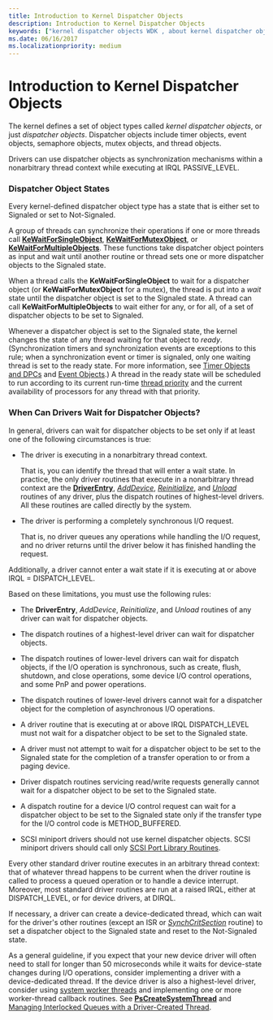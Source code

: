 ```yaml
---
title: Introduction to Kernel Dispatcher Objects
description: Introduction to Kernel Dispatcher Objects
keywords: ["kernel dispatcher objects WDK , about kernel dispatcher objects", "dispatcher objects WDK kernel , about kernel dispatcher objects", "wait states WDK kernel", "Signaled state WDK kernel", "Not-Signaled state WDK kernel"]
ms.date: 06/16/2017
ms.localizationpriority: medium
---
```


# Introduction to Kernel Dispatcher Objects





The kernel defines a set of object types called *kernel dispatcher objects*, or just *dispatcher objects*. Dispatcher objects include timer objects, event objects, semaphore objects, mutex objects, and thread objects.

Drivers can use dispatcher objects as synchronization mechanisms within a nonarbitrary thread context while executing at IRQL PASSIVE\_LEVEL.

### Dispatcher Object States

Every kernel-defined dispatcher object type has a state that is either set to Signaled or set to Not-Signaled.

A group of threads can synchronize their operations if one or more threads call [**KeWaitForSingleObject**](/windows-hardware/drivers/ddi/wdm/nf-wdm-kewaitforsingleobject), [**KeWaitForMutexObject**](https://msdn.microsoft.com/library/windows/hardware/ff553344), or [**KeWaitForMultipleObjects**](/windows-hardware/drivers/ddi/wdm/nf-wdm-kewaitformultipleobjects). These functions take dispatcher object pointers as input and wait until another routine or thread sets one or more dispatcher objects to the Signaled state.

When a thread calls the **KeWaitForSingleObject** to wait for a dispatcher object (or **KeWaitForMutexObject** for a mutex), the thread is put into a *wait* state until the dispatcher object is set to the Signaled state. A thread can call **KeWaitForMultipleObjects** to wait either for any, or for all, of a set of dispatcher objects to be set to Signaled.

Whenever a dispatcher object is set to the Signaled state, the kernel changes the state of any thread waiting for that object to *ready*. (Synchronization timers and synchronization events are exceptions to this rule; when a synchronization event or timer is signaled, only one waiting thread is set to the ready state. For more information, see [Timer Objects and DPCs](timer-objects-and-dpcs.md) and [Event Objects](event-objects.md).) A thread in the ready state will be scheduled to run according to its current run-time [thread priority](thread-priorities.md) and the current availability of processors for any thread with that priority.

### When Can Drivers Wait for Dispatcher Objects?

In general, drivers can wait for dispatcher objects to be set only if at least one of the following circumstances is true:

-   The driver is executing in a nonarbitrary thread context.

    That is, you can identify the thread that will enter a wait state. In practice, the only driver routines that execute in a nonarbitrary thread context are the [**DriverEntry**](/windows-hardware/drivers/ddi/wdm/nc-wdm-driver_initialize), [*AddDevice*](/windows-hardware/drivers/ddi/wdm/nc-wdm-driver_add_device), [*Reinitialize*](/windows-hardware/drivers/ddi/ntddk/nc-ntddk-driver_reinitialize), and [*Unload*](/windows-hardware/drivers/ddi/wdm/nc-wdm-driver_unload) routines of any driver, plus the dispatch routines of highest-level drivers. All these routines are called directly by the system.

-   The driver is performing a completely synchronous I/O request.

    That is, no driver queues any operations while handling the I/O request, and no driver returns until the driver below it has finished handling the request.

Additionally, a driver cannot enter a wait state if it is executing at or above IRQL = DISPATCH\_LEVEL.

Based on these limitations, you must use the following rules:

-   The **DriverEntry**, *AddDevice*, *Reinitialize*, and *Unload* routines of any driver can wait for dispatcher objects.

-   The dispatch routines of a highest-level driver can wait for dispatcher objects.

-   The dispatch routines of lower-level drivers can wait for dispatch objects, if the I/O operation is synchronous, such as create, flush, shutdown, and close operations, some device I/O control operations, and some PnP and power operations.

-   The dispatch routines of lower-level drivers cannot wait for a dispatcher object for the completion of asynchronous I/O operations.

-   A driver routine that is executing at or above IRQL DISPATCH\_LEVEL must not wait for a dispatcher object to be set to the Signaled state.

-   A driver must not attempt to wait for a dispatcher object to be set to the Signaled state for the completion of a transfer operation to or from a paging device.

-   Driver dispatch routines servicing read/write requests generally cannot wait for a dispatcher object to be set to the Signaled state.

-   A dispatch routine for a device I/O control request can wait for a dispatcher object to be set to the Signaled state only if the transfer type for the I/O control code is METHOD\_BUFFERED.

-   SCSI miniport drivers should not use kernel dispatcher objects. SCSI miniport drivers should call only [SCSI Port Library Routines](/windows-hardware/drivers/ddi/index).

Every other standard driver routine executes in an arbitrary thread context: that of whatever thread happens to be current when the driver routine is called to process a queued operation or to handle a device interrupt. Moreover, most standard driver routines are run at a raised IRQL, either at DISPATCH\_LEVEL, or for device drivers, at DIRQL.

If necessary, a driver can create a device-dedicated thread, which can wait for the driver's other routines (except an ISR or [*SynchCritSection*](/windows-hardware/drivers/ddi/wdm/nc-wdm-ksynchronize_routine) routine) to set a dispatcher object to the Signaled state and reset to the Not-Signaled state.

As a general guideline, if you expect that your new device driver will often need to stall for longer than 50 microseconds while it waits for device-state changes during I/O operations, consider implementing a driver with a device-dedicated thread. If the device driver is also a highest-level driver, consider using [system worker threads](system-worker-threads.md) and implementing one or more worker-thread callback routines. See [**PsCreateSystemThread**](/windows-hardware/drivers/ddi/wdm/nf-wdm-pscreatesystemthread) and [Managing Interlocked Queues with a Driver-Created Thread](managing-interlocked-queues-with-a-driver-created-thread.md).

 

